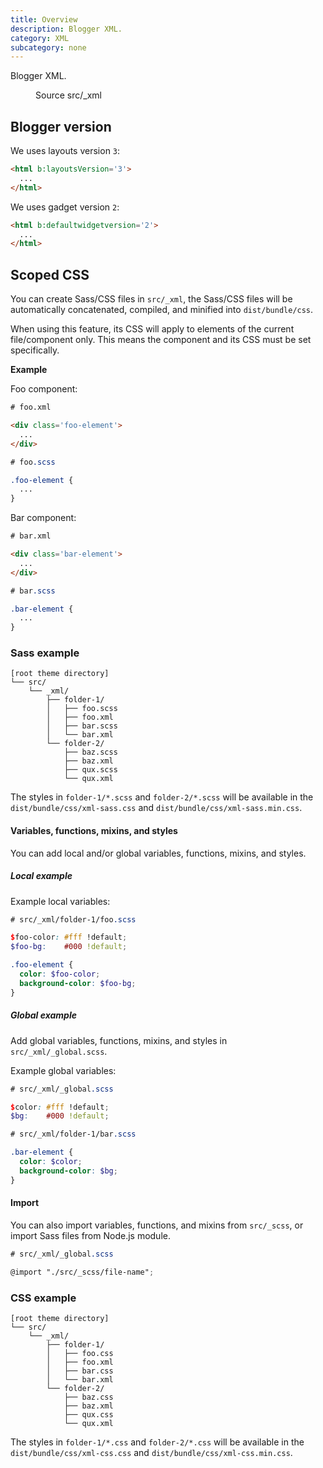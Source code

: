```yaml
---
title: Overview
description: Blogger XML.
category: XML
subcategory: none
---
```


Blogger XML.

<figure>
  <div class="doc-badges">
    <div class="doc-badge">
      <span class="doc-badge-item">Source</span>
      <span class="doc-badge-item doc-badge-item-info">src/_xml</span>
    </div>
  </div>
</figure>


## Blogger version

We uses layouts version `3`:

```html
<html b:layoutsVersion='3'>
  ...
</html>
```

We uses gadget version `2`:

```html
<html b:defaultwidgetversion='2'>
  ...
</html>
```


## Scoped CSS

You can create Sass/CSS files in `src/_xml`, the Sass/CSS files will be automatically concatenated, compiled, and minified into `dist/bundle/css`.

When using this feature, its CSS will apply to elements of the current file/component only. This means the component and its CSS must be set specifically.

**Example**

Foo component:

```html
# foo.xml

<div class='foo-element'>
  ...
</div>
```

```scss
# foo.scss

.foo-element {
  ...
}
```

Bar component:

```html
# bar.xml

<div class='bar-element'>
  ...
</div>
```

```scss
# bar.scss

.bar-element {
  ...
}
```

### Sass example

```plaintext
[root theme directory]
└── src/
    └── _xml/
        ├── folder-1/
        │   ├── foo.scss
        │   ├── foo.xml
        │   ├── bar.scss
        │   └── bar.xml
        └── folder-2/
            ├── baz.scss
            ├── baz.xml
            ├── qux.scss
            └── qux.xml
```

The styles in `folder-1/*.scss` and `folder-2/*.scss` will be available in the `dist/bundle/css/xml-sass.css` and `dist/bundle/css/xml-sass.min.css`.

#### Variables, functions, mixins, and styles

You can add local and/or global variables, functions, mixins, and styles.

##### Local example

Example local variables:

```scss
# src/_xml/folder-1/foo.scss

$foo-color: #fff !default;
$foo-bg:    #000 !default;

.foo-element {
  color: $foo-color;
  background-color: $foo-bg;
}
```

##### Global example

Add global variables, functions, mixins, and styles in `src/_xml/_global.scss`.

Example global variables:

```scss
# src/_xml/_global.scss

$color: #fff !default;
$bg:    #000 !default;
```

```scss
# src/_xml/folder-1/bar.scss

.bar-element {
  color: $color;
  background-color: $bg;
}
```

#### Import

You can also import variables, functions, and mixins from `src/_scss`, or import Sass files from Node.js module.

```scss
# src/_xml/_global.scss

@import "./src/_scss/file-name";
```

### CSS example

```plaintext
[root theme directory]
└── src/
    └── _xml/
        ├── folder-1/
        │   ├── foo.css
        │   ├── foo.xml
        │   ├── bar.css
        │   └── bar.xml
        └── folder-2/
            ├── baz.css
            ├── baz.xml
            ├── qux.css
            └── qux.xml
```

The styles in `folder-1/*.css` and `folder-2/*.css` will be available in the `dist/bundle/css/xml-css.css` and `dist/bundle/css/xml-css.min.css`.
